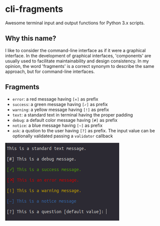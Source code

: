 # cli-fragments
Awesome terminal input and output functions for Python 3.x scripts.

## Why this name?
I like to consider the command-line interface as if it were a graphical interface. In the development of graphical interfaces, 'components' are usually used to facilitate maintainability and design consistency. In my opinion, the word 'fragments' is a correct synonym to describe the same approach, but for command-line interfaces.

## Fragments
 - `error`: a red message having `[✕]` as prefix
 - `success`: a green message having `[✓]` as prefix
 - `warning`: a yellow message having `[!]` as prefix
 - `text`: a standard text in terminal having the proper padding
 - `debug`: a default color message having `[#]` as prefix
 - `notice`: a blue message having `[~]` as prefix
 - `ask`: a qustion to the user having `[?]` as prefix. The input value can be optionally validated passing a `validator` callback

 ![alt text](screenshot.png)